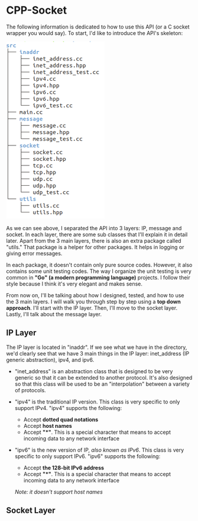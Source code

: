 # CPP-Socket

The following information is dedicated to how to use this API (or a C socket wrapper you would say). To start, I'd like to introduce the API's skeleton:

![tree](docs/img/tree.png)

As we can see above, I separated the API into 3 layers: IP, message and socket. In each layer, there are some sub classes that I'll explain it in detail later. Apart from the 3 main layers, there is also an extra package called "utils." That package is a helper for other packages. It helps in logging or giving error messages.

In each package, it doesn't contain only pure source codes. However, it also contains some unit testing codes. The way I organize the unit testing is very common in **"Go" (a modern programming language)** projects. I follow their style because I think it's very elegant and makes sense.

From now on, I'll be talking about how I designed, tested, and how to use the 3 main layers. I will walk you through step by step using a **top down approach**. I'll start with the IP layer. Then, I'll move to the socket layer. Lastly, I'll talk about the message layer.



## IP Layer

The IP layer is located in "inaddr". If we see what we have in the directory, we'd clearly see that we have 3 main things in the IP layer: inet_address (IP generic abstraction), ipv4, and ipv6.

* "inet_address" is an abstraction class that is designed to be very generic so that it can be extended to another protocol. It's also designed so that this class will be used to be an "interpolation" between a variety of protocols. 

* "ipv4" is the traditional IP version. This class is very specific to only support IPv4. "ipv4" supports the following:

  * Accept **dotted quad notations**
  * Accept **host names**
  * Accept **"*"**. This is a special character that means to accept incoming data to any network interface

* "ipv6" is the new version of IP, *also known as IPv6*. This class is very specific to only support IPv6. "ipv6" supports the following:

  * Accept **the 128-bit IPv6 address**
  * Accept **"*"**. This is a special character that means to accept incoming data to any network interface

  *Note: it doesn't support host names*



## Socket Layer

